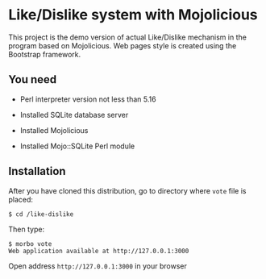 # Like/Dislike system with Mojolicious
This project is the demo version of actual Like/Dislike mechanism in the program based on Mojolicious. Web pages style is created using the Bootstrap framework.

## You need

- Perl interpreter version not less than 5.16

- Installed SQLite database server
- Installed Mojolicious
- Installed Mojo::SQLite Perl module

## Installation
After you have cloned this distribution, go to directory where `vote` file is placed:

```
$ cd /like-dislike
```
Then type:
```
$ morbo vote
Web application available at http://127.0.0.1:3000
```
Open address `http://127.0.0.1:3000` in your browser